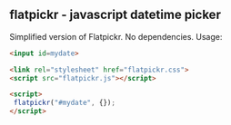 ## flatpickr - javascript datetime picker

Simplified version of Flatpickr. No dependencies. Usage:

```html
<input id=mydate>

<link rel="stylesheet" href="flatpickr.css">
<script src="flatpickr.js"></script>

<script>
 flatpickr("#mydate", {});
</script>
```
